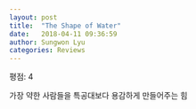 ```yaml
---
layout: post
title:  "The Shape of Water"
date:   2018-04-11 09:36:59
author: Sungwon Lyu
categories: Reviews
---
```


평점: 4

가장 약한 사람들을 특공대보다 용감하게 만들어주는 힘 